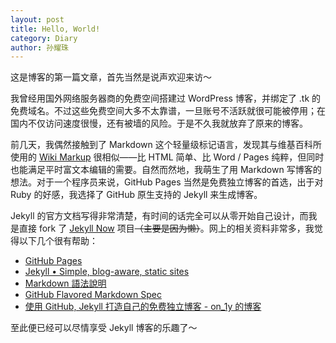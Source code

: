 ```yaml
---
layout: post
title: Hello, World!
category: Diary
author: 孙耀珠
---
```


这是博客的第一篇文章，首先当然是说声欢迎来访～

我曾经用国外网络服务器商的免费空间搭建过 WordPress 博客，并绑定了 .tk 的免费域名。不过这些免费空间大多不太靠谱，一旦账号不活跃就很可能被停用；在国内不仅访问速度很慢，还有被墙的风险。于是不久我就放弃了原来的博客。

前几天，我偶然接触到了 Markdown 这个轻量级标记语言，发现其与维基百科所使用的 [Wiki Markup](https://en.wikipedia.org/wiki/Help:Wiki_markup) 很相似——比 HTML 简单、比 Word / Pages 纯粹，但同时也能满足平时富文本编辑的需要。自然而然地，我萌生了用 Markdown 写博客的想法。对于一个程序员来说，GitHub Pages 当然是免费独立博客的首选，出于对 Ruby 的好感，我选择了 GitHub 原生支持的 Jekyll 来生成博客。

<!--more-->

Jekyll 的官方文档写得非常清楚，有时间的话完全可以从零开始自己设计，而我是直接 fork 了 [Jekyll Now](https://github.com/barryclark/jekyll-now) 项目~~（主要是因为懒）~~。网上的相关资料非常多，我觉得以下几个很有帮助：

- [GitHub Pages](https://pages.github.com)
- [Jekyll • Simple, blog-aware, static sites](https://jekyllrb.com)
- [Markdown 語法說明](http://markdown.tw)
- [GitHub Flavored Markdown Spec](https://github.github.com/gfm/)
- [使用 GitHub, Jekyll 打造自己的免费独立博客 - on_1y 的博客](http://blog.csdn.net/on_1y/article/details/19259435)

至此便已经可以尽情享受 Jekyll 博客的乐趣了～
